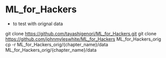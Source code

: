 ML_for_Hackers
==============


* to test with orignal data

git clone https://github.com/tayashigenori/ML_for_Hackers.git
git clone https://github.com/johnmyleswhite/ML_for_Hackers ML_for_Hackers_orig
cp -r ML_for_Hackers_orig/{chapter_name}/data ML_for_Hackers_orig/{chapter_name}/data
